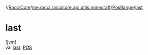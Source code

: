 //[RacciCore](../../../index.md)/[me.racci.raccicore.api.utils.minecraft](../index.md)/[PosRange](index.md)/[last](last.md)

# last

[jvm]\
val [last](last.md): [POS](index.md)
